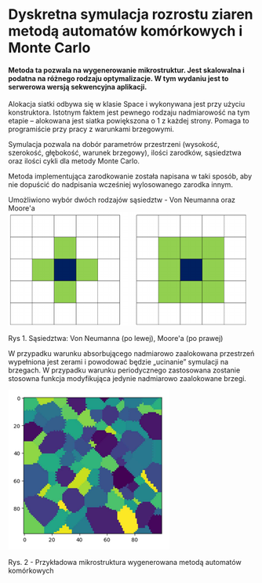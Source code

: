 # Dyskretna symulacja rozrostu ziaren metodą automatów komórkowych i Monte Carlo

#### Metoda ta pozwala na wygenerowanie mikrostruktur. Jest skalowalna i podatna na różnego rodzaju optymalizacje. W tym wydaniu jest to serwerowa wersją sekwencyjna aplikacji.

Alokacja siatki odbywa się w klasie Space i wykonywana jest przy użyciu konstruktora. Istotnym faktem jest pewnego rodzaju nadmiarowość na tym etapie – alokowana jest
siatka powiększona o 1 z każdej strony. Pomaga to programiście przy pracy z warunkami brzegowymi.

Symulacja pozwala na dobór parametrów przestrzeni (wysokość, szerokość, głębokość, warunek brzegowy), ilości zarodków, sąsiedztwa oraz ilości cykli dla metody Monte Carlo.

Metoda implementująca zarodkowanie została napisana w taki sposób, aby nie dopuścić do nadpisania wcześniej wylosowanego zarodka innym.

Umożliwiono wybór dwóch rodzajów sąsiedztw - Von Neumanna oraz Moore'a
![](Images/Neighbourhood.png)

Rys 1. Sąsiedztwa: Von Neumanna (po lewej), Moore'a (po prawej) 


W przypadku warunku absorbującego nadmiarowo zaalokowana przestrzeń wypełniona jest zerami i
powodować będzie „ucinanie” symulacji na brzegach. W przypadku warunku periodycznego
zastosowana zostanie stosowna funkcja modyfikująca jedynie nadmiarowo zaalokowane brzegi.


![](Images/Example_CA.png)

Rys. 2 - Przykładowa mikrostruktura wygenerowana metodą automatów komórkowych
